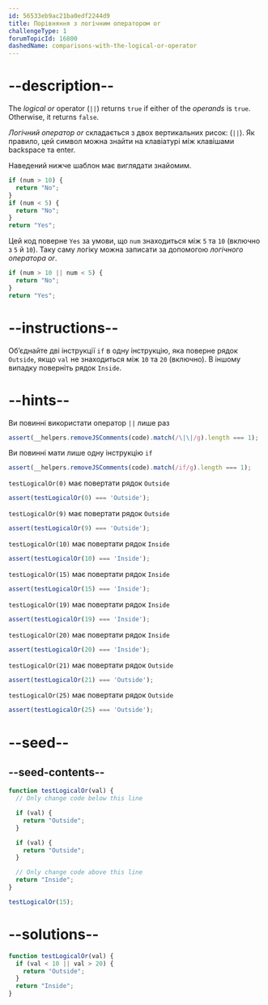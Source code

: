 ```yaml
---
id: 56533eb9ac21ba0edf2244d9
title: Порівняння з логічним оператором or
challengeType: 1
forumTopicId: 16800
dashedName: comparisons-with-the-logical-or-operator
---
```


# --description--

The <dfn>logical or</dfn> operator (`||`) returns `true` if either of the <dfn>operands</dfn> is `true`. Otherwise, it returns `false`.

<dfn>Логічний оператор or</dfn> складається з двох вертикальних рисок: (`||`). Як правило, цей символ можна знайти на клавіатурі між клавішами backspace та enter.

Наведений нижче шаблон має виглядати знайомим.

```js
if (num > 10) {
  return "No";
}
if (num < 5) {
  return "No";
}
return "Yes";
```

Цей код поверне `Yes` за умови, що `num` знаходиться між `5` та `10` (включно з `5` й `10`). Таку саму логіку можна записати за допомогою <dfn>логічного оператора or</dfn>.

```js
if (num > 10 || num < 5) {
  return "No";
}
return "Yes";
```

# --instructions--

Об’єднайте дві інструкції `if` в одну інструкцію, яка поверне рядок `Outside`, якщо `val` не знаходиться між `10` та `20` (включно). В іншому випадку поверніть рядок `Inside`.

# --hints--

Ви повинні використати оператор `||` лише раз

```js
assert(__helpers.removeJSComments(code).match(/\|\|/g).length === 1);
```

Ви повинні мати лише одну інструкцію `if`

```js
assert(__helpers.removeJSComments(code).match(/if/g).length === 1);
```

`testLogicalOr(0)` має повертати рядок `Outside`

```js
assert(testLogicalOr(0) === 'Outside');
```

`testLogicalOr(9)` має повертати рядок `Outside`

```js
assert(testLogicalOr(9) === 'Outside');
```

`testLogicalOr(10)` має повертати рядок `Inside`

```js
assert(testLogicalOr(10) === 'Inside');
```

`testLogicalOr(15)` має повертати рядок `Inside`

```js
assert(testLogicalOr(15) === 'Inside');
```

`testLogicalOr(19)` має повертати рядок `Inside`

```js
assert(testLogicalOr(19) === 'Inside');
```

`testLogicalOr(20)` має повертати рядок `Inside`

```js
assert(testLogicalOr(20) === 'Inside');
```

`testLogicalOr(21)` має повертати рядок `Outside`

```js
assert(testLogicalOr(21) === 'Outside');
```

`testLogicalOr(25)` має повертати рядок `Outside`

```js
assert(testLogicalOr(25) === 'Outside');
```

# --seed--

## --seed-contents--

```js
function testLogicalOr(val) {
  // Only change code below this line

  if (val) {
    return "Outside";
  }

  if (val) {
    return "Outside";
  }

  // Only change code above this line
  return "Inside";
}

testLogicalOr(15);
```

# --solutions--

```js
function testLogicalOr(val) {
  if (val < 10 || val > 20) {
    return "Outside";
  }
  return "Inside";
}
```
